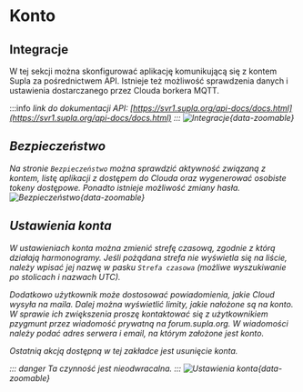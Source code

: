 # Konto


## Integracje

W tej sekcji można skonfigurować aplikację komunikującą się z kontem Supla za pośrednictwem API. Istnieje też możliwość sprawdzenia danych i ustawienia dostarczanego przez Clouda borkera MQTT.

:::info <i/>
link  do dokumentacji API: [https://svr1.supla.org/api-docs/docs.html](https://svr1.supla.org/api-docs/docs.html)
:::
![Integracje](/img/pl/cloud/funkcje/integracje.png){data-zoomable}
## Bezpieczeństwo

Na stronie `Bezpieczeństwo` można sprawdzić aktywność związaną z kontem, listę aplikacji z dostępem do Clouda oraz wygenerować osobiste tokeny dostępowe. Ponadto istnieje możliwość zmiany hasła. 
![Bezpieczeństwo](/img/pl/cloud/funkcje/bezpieczenstwo.png){data-zoomable}

## Ustawienia konta

W ustawieniach konta można zmienić strefę czasową, zgodnie z którą działają harmonogramy. Jeśli pożądana strefa nie wyświetla się na liście, należy wpisać jej nazwę w pasku `Strefa czasowa` (możliwe wyszukiwanie po stolicach i nazwach UTC).

Dodatkowo użytkownik może dostosować powiadomienia, jakie Cloud wysyła na maila. Dalej można wyświetlić limity, jakie nałożone są na konto. W sprawie ich zwiększenia proszę kontaktować się z użytkownikiem pzygmunt przez wiadomość prywatną na forum.supla.org. W wiadomości należy podać adres serwera i email, na którym założone jest konto.

Ostatnią akcją dostępną w tej zakładce jest usunięcie konta. 

::: danger <i/>
Ta czynność jest nieodwracalna.
:::
![Ustawienia konta](/img/pl/cloud/funkcje/bezpieczenstwo.png){data-zoomable}